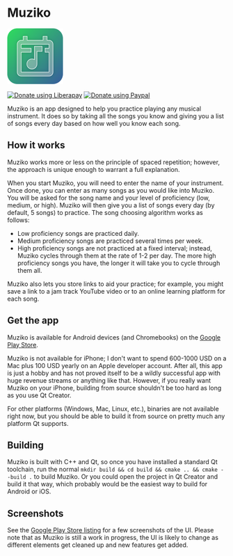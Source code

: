 # Muziko

![Muziko logo](./qml/icons/logo-128.png)

[![Donate using Liberapay](https://img.shields.io/badge/donate-liberapay-yellow)](https://liberapay.com/LorenDB/donate) [![Donate using Paypal](https://img.shields.io/badge/donate-paypal-blue)](https://paypal.me/lorendev)

Muziko is an app designed to help you practice playing any musical instrument. It does so by taking all the songs you know and giving you a list of songs every day based on how well you know each song.

## How it works

Muziko works more or less on the principle of spaced repetition; however, the approach is unique enough to warrant a full explanation.

When you start Muziko, you will need to enter the name of your instrument. Once done, you can enter as many songs as you would like into Muziko. You will be asked for the song name and your level of proficiency (low, medium, or high). Muziko will then give you a list of songs every day (by default, 5 songs) to practice. The song choosing algorithm works as follows:

- Low proficiency songs are practiced daily.
- Medium proficiency songs are practiced several times per week.
- High proficiency songs are not practiced at a fixed interval; instead, Muziko cycles through them at the rate of 1-2 per day. The more high proficiency songs you have, the longer it will take you to cycle through them all.

Muziko also lets you store links to aid your practice; for example, you might save a link to a jam track YouTube video or to an online learning platform for each song.

## Get the app

Muziko is available for Android devices (and Chromebooks) on the [Google Play Store](https://play.google.com/store/apps/details?id=dev.lorendb.muziko).

Muziko is not available for iPhone; I don't want to spend 600-1000 USD on a Mac plus 100 USD yearly on an Apple developer account. After all, this app is just a hobby and has not proved itself to be a wildly successful app with huge revenue streams or anything like that. However, if you really want Muziko on your iPhone, building from source shouldn't be too hard as long as you use Qt Creator.

For other platforms (Windows, Mac, Linux, etc.), binaries are not available right now, but you should be able to build it from source on pretty much any platform Qt supports.

## Building

Muziko is built with C++ and Qt, so once you have installed a standard Qt toolchain, run the normal `mkdir build && cd build && cmake .. && cmake --build .` to build Muziko. Or you could open the project in Qt Creator and build it that way, which probably would be the easiest way to build for Android or iOS.

## Screenshots

See the [Google Play Store listing](https://play.google.com/store/apps/details?id=dev.lorendb.muziko) for a few screenshots of the UI. Please note that as Muziko is still a work in progress, the UI is likely to change as different elements get cleaned up and new features get added.
